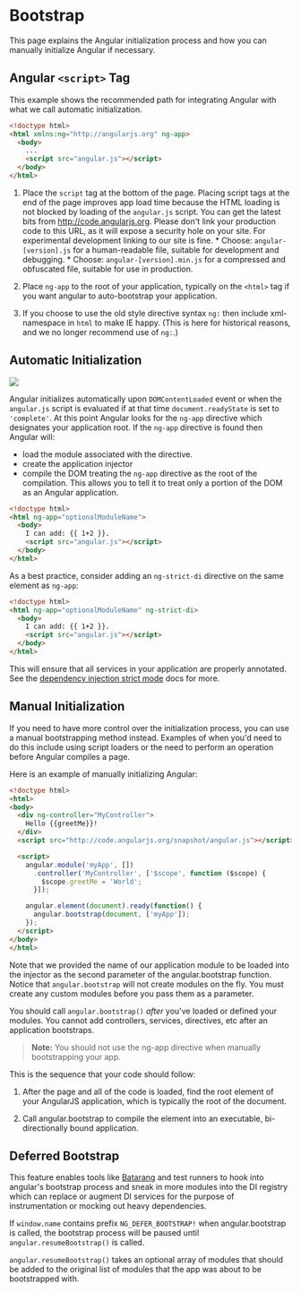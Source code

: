 <!--
{
"name" : "bootstrap",
"version" : "0.1",
"title" : "Bootstrap",
"description" : "Explains the Angular initialization process.",
"homepage" : "https://docs.angularjs.org/guide",
"freshnessDate" : 2015-06-02,
"license" : "CC BY 3.0"
}
-->


<!-- @section -->

# Bootstrap

This page explains the Angular initialization process and how you can manually initialize Angular
if necessary.



<!-- @section -->

## Angular `<script>` Tag

This example shows the recommended path for integrating Angular with what we call automatic
initialization.



```html
<!doctype html>
<html xmlns:ng="http://angularjs.org" ng-app>
  <body>
    ...
    <script src="angular.js"></script>
  </body>
</html>
```

  1. Place the `script` tag at the bottom of the page. Placing script tags at the end of the page
    improves app load time because the HTML loading is not blocked by loading of the `angular.js`
    script. You can get the latest bits from http://code.angularjs.org. Please don't link
    your production code to this URL, as it will expose a security hole on your site. For
    experimental development linking to our site is fine.
    * Choose: `angular-[version].js` for a human-readable file, suitable for development and
      debugging.
    * Choose: `angular-[version].min.js` for a compressed and obfuscated file, suitable for use in
      production.
  2. Place `ng-app` to the root of your application, typically on the `<html>` tag if you want
    angular to auto-bootstrap your application.

        <html ng-app>

  3. If you choose to use the old style directive syntax `ng:` then include xml-namespace in `html`
    to make IE happy. (This is here for historical reasons, and we no longer recommend use of
    `ng:`.)

        <html xmlns:ng="http://angularjs.org">




<!-- @section -->

## Automatic Initialization

<img src="https://raw.githubusercontent.com/outlearn-content/angular/master/img/guide/concepts-startup.png">

Angular initializes automatically upon `DOMContentLoaded` event or when the `angular.js` script is
evaluated if at that time `document.readyState` is set to `'complete'`. At this point Angular looks
for the `ng-app` directive which designates your application root.
If the `ng-app` directive is found then Angular will:

  * load the module associated with the directive.
  * create the application injector
  * compile the DOM treating the `ng-app` directive as the root of the compilation. This allows you to tell it to treat only a
    portion of the DOM as an Angular application.



```html
<!doctype html>
<html ng-app="optionalModuleName">
  <body>
    I can add: {{ 1+2 }}.
    <script src="angular.js"></script>
  </body>
</html>
```

As a best practice, consider adding an `ng-strict-di` directive on the same element as
`ng-app`:



```html
<!doctype html>
<html ng-app="optionalModuleName" ng-strict-di>
  <body>
    I can add: {{ 1+2 }}.
    <script src="angular.js"></script>
  </body>
</html>
```

This will ensure that all services in your application are properly annotated.
See the [dependency injection strict mode](https://pilot.outlearn.com/learn/ShieldSensei/angular/9) docs
for more.



<!-- @section -->

## Manual Initialization

If you need to have more control over the initialization process, you can use a manual
bootstrapping method instead. Examples of when you'd need to do this include using script loaders
or the need to perform an operation before Angular compiles a page.

Here is an example of manually initializing Angular:


```html
<!doctype html>
<html>
<body>
  <div ng-controller="MyController">
    Hello {{greetMe}}!
  </div>
  <script src="http://code.angularjs.org/snapshot/angular.js"></script>

  <script>
    angular.module('myApp', [])
      .controller('MyController', ['$scope', function ($scope) {
        $scope.greetMe = 'World';
      }]);

    angular.element(document).ready(function() {
      angular.bootstrap(document, ['myApp']);
    });
  </script>
</body>
</html>
```

Note that we provided the name of our application module to be loaded into the injector as the second
parameter of the angular.bootstrap function. Notice that `angular.bootstrap` will not create modules
on the fly. You must create any custom modules before you pass them as a parameter.

You should call `angular.bootstrap()` *after* you've loaded or defined your modules.
You cannot add controllers, services, directives, etc after an application bootstraps.

> **Note:** You should not use the ng-app directive when manually bootstrapping your app.

This is the sequence that your code should follow:

  1. After the page and all of the code is loaded, find the root element of your AngularJS
  application, which is typically the root of the document.

  2. Call angular.bootstrap to compile the element into an
  executable, bi-directionally bound application.



<!-- @section -->

## Deferred Bootstrap

This feature enables tools like [Batarang](https://github.com/angular/angularjs-batarang) and test runners
to hook into angular's bootstrap process and sneak in more modules
into the DI registry which can replace or augment DI services for
the purpose of instrumentation or mocking out heavy dependencies.

If `window.name` contains prefix `NG_DEFER_BOOTSTRAP!` when
angular.bootstrap is called, the bootstrap process will be paused
until `angular.resumeBootstrap()` is called.

`angular.resumeBootstrap()` takes an optional array of modules that
should be added to the original list of modules that the app was
about to be bootstrapped with.
